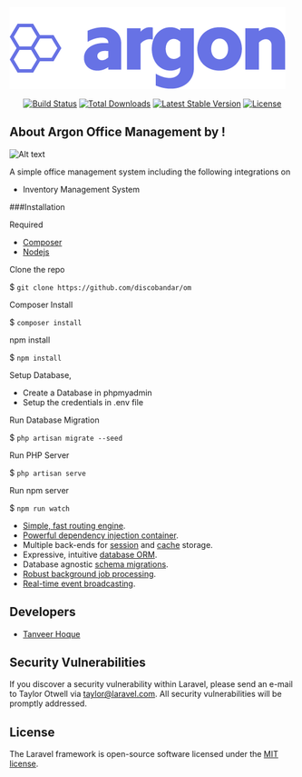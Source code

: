 ![alt text](public/images/blue.png "Argon")

<p align="center">
<a href="https://travis-ci.org/laravel/framework"><img src="https://travis-ci.org/laravel/framework.svg" alt="Build Status"></a>
<a href="https://packagist.org/packages/laravel/framework"><img src="https://poser.pugx.org/laravel/framework/d/total.svg" alt="Total Downloads"></a>
<a href="https://packagist.org/packages/laravel/framework"><img src="https://poser.pugx.org/laravel/framework/v/stable.svg" alt="Latest Stable Version"></a>
<a href="https://packagist.org/packages/laravel/framework"><img src="https://poser.pugx.org/laravel/framework/license.svg" alt="License"></a>
</p>

## About Argon Office Management by !
![Alt text](company-logo.png )

A simple office management system including the following integrations on
- Inventory Management System

###Installation

Required
- [Composer](https://getcomposer.org/download/)
- [Nodejs](https://nodejs.org/en/download/)

Clone the repo 

$ `git clone https://github.com/discobandar/om`

Composer Install

$ `composer install`

npm install

$ `npm install`

Setup Database,
- Create a Database in phpmyadmin
- Setup the credentials in .env file

Run Database Migration

$ `php artisan migrate --seed`

Run PHP Server

$ `php artisan serve`

Run npm server

$ `npm run watch`

- [Simple, fast routing engine](https://laravel.com/docs/routing).
- [Powerful dependency injection container](https://laravel.com/docs/container).
- Multiple back-ends for [session](https://laravel.com/docs/session) and [cache](https://laravel.com/docs/cache) storage.
- Expressive, intuitive [database ORM](https://laravel.com/docs/eloquent).
- Database agnostic [schema migrations](https://laravel.com/docs/migrations).
- [Robust background job processing](https://laravel.com/docs/queues).
- [Real-time event broadcasting](https://laravel.com/docs/broadcasting).




## Developers

- [Tanveer Hoque](https://github.com/thaque20)

## Security Vulnerabilities

If you discover a security vulnerability within Laravel, please send an e-mail to Taylor Otwell via [taylor@laravel.com](mailto:taylor@laravel.com). All security vulnerabilities will be promptly addressed.

## License

The Laravel framework is open-source software licensed under the [MIT license](https://opensource.org/licenses/MIT).
